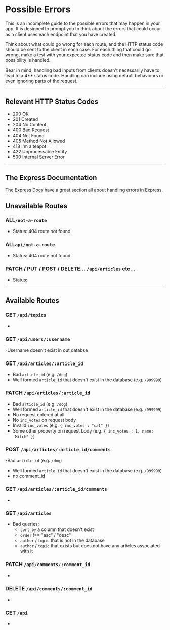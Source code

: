 # Possible Errors

This is an incomplete guide to the possible errors that may happen in your app. It is designed to prompt you to think about the errors that could occur as a client uses each endpoint that you have created.

Think about what could go wrong for each route, and the HTTP status code should be sent to the client in each case.
For each thing that could go wrong, make a test with your expected status code and then make sure that possibility is handled.

Bear in mind, handling bad inputs from clients doesn't necessarily have to lead to a 4\*\* status code. Handling can include using default behaviours or even ignoring parts of the request.

---

## Relevant HTTP Status Codes

- 200 OK
- 201 Created
- 204 No Content
- 400 Bad Request
- 404 Not Found
- 405 Method Not Allowed
- 418 I'm a teapot
- 422 Unprocessable Entity
- 500 Internal Server Error

---

## The Express Documentation

[The Express Docs](https://expressjs.com/en/guide/error-handling.html) have a great section all about handling errors in Express.

## Unavailable Routes

### ALL`/not-a-route`

- Status: 404 route not found

### ALL`api/not-a-route`

- Status: 404 route not found

### PATCH / PUT / POST / DELETE... `/api/articles` etc...

- Status:

---

## Available Routes

### GET `/api/topics`

-

### GET `/api/users/:username`

-Username doesn't exist in out databse

### GET `/api/articles/:article_id`

- Bad `article_id` (e.g. `/dog`)
- Well formed `article_id` that doesn't exist in the database (e.g. `/999999`)

### PATCH `/api/articles/:article_id`

- Bad `article_id` (e.g. `/dog`)
- Well formed `article_id` that doesn't exist in the database (e.g. `/999999`)
- No request entered at all
- No `inc_votes` on request body
- Invalid `inc_votes` (e.g. `{ inc_votes : "cat" }`)
- Some other property on request body (e.g. `{ inc_votes : 1, name: 'Mitch' }`)

### POST `/api/articles/:article_id/comments`

-Bad `article_id` (e.g. `/dog`)

- Well formed `article_id` that doesn't exist in the database (e.g. `/999999`)
- no comment_id

### GET `/api/articles/:article_id/comments`

-

### GET `/api/articles`

- Bad queries:
  - `sort_by` a column that doesn't exist
  - `order` !== "asc" / "desc"
  - `author` / `topic` that is not in the database
  - `author` / `topic` that exists but does not have any articles associated with it

### PATCH `/api/comments/:comment_id`

-

### DELETE `/api/comments/:comment_id`

-

### GET `/api`

-
